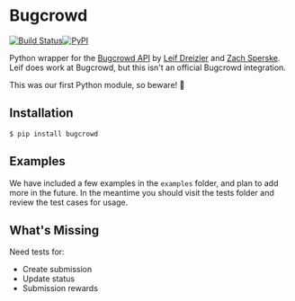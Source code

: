 # Bugcrowd
[![Build Status](https://travis-ci.org/leifdreizler/bugcrowd.svg?branch=master)](https://travis-ci.org/leifdreizler/bugcrowd)[![PyPI](https://img.shields.io/pypi/v/bugcrowd.svg)]()

Python wrapper for the [Bugcrowd API](https://docs.bugcrowd.com/docs/authentication) by [Leif Dreizler](https://twitter.com/leifdreizler) and [Zach Sperske](https://twitter.com/zsperske). Leif does work at Bugcrowd, but this isn't an official Bugcrowd integration.

This was our first Python module, so beware! 👻

## Installation

`$ pip install bugcrowd`

## Examples

We have included a few examples in the `examples` folder, and plan to add more in the future. In the meantime you should visit the tests folder and review the test cases for usage.

## What's Missing

Need tests for:
- Create submission
- Update status
- Submission rewards
 
